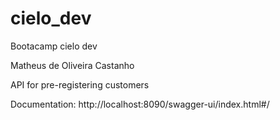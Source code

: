 # cielo_dev
Bootacamp cielo dev

Matheus de Oliveira Castanho

API for pre-registering customers

Documentation:
http://localhost:8090/swagger-ui/index.html#/
